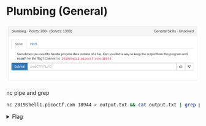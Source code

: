 # Plumbing (General)

![title](images/title.png)

nc pipe and grep

```bash
nc 2019shell1.picoctf.com 18944 > output.txt && cat output.txt | grep pico
```

<details>
	<summary>Flag</summary>

picoCTF{digital_plumb3r_99b7a7ec}
</details>